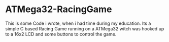 # ATMega32-RacingGame

This is some Code i wrote, when i had time during my education. Its a simple C based Racing Game running on a ATMega32 witch was hooked up to a 16x2 LCD and some buttons to control the game.
